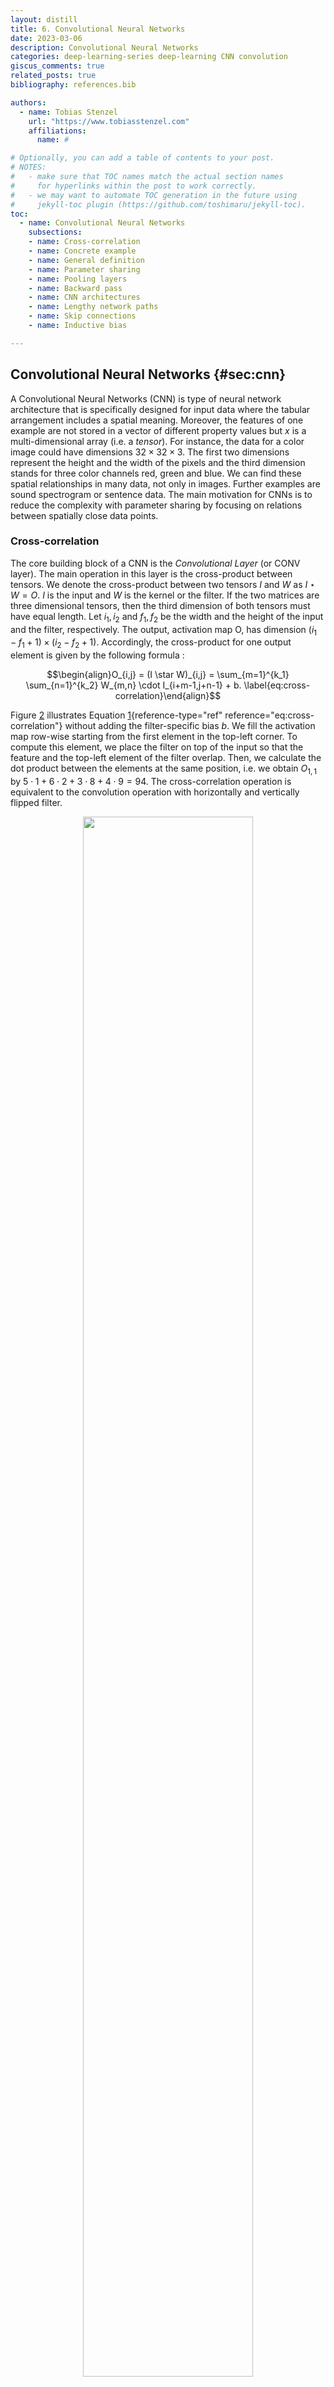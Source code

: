 ```yaml
---
layout: distill
title: 6. Convolutional Neural Networks
date: 2023-03-06
description: Convolutional Neural Networks
categories: deep-learning-series deep-learning CNN convolution
giscus_comments: true
related_posts: true
bibliography: references.bib

authors:
  - name: Tobias Stenzel
    url: "https://www.tobiasstenzel.com"
    affiliations:
      name: #

# Optionally, you can add a table of contents to your post.
# NOTES:
#   - make sure that TOC names match the actual section names
#     for hyperlinks within the post to work correctly.
#   - we may want to automate TOC generation in the future using
#     jekyll-toc plugin (https://github.com/toshimaru/jekyll-toc).
toc:
  - name: Convolutional Neural Networks
    subsections:
    - name: Cross-correlation
    - name: Concrete example
    - name: General definition
    - name: Parameter sharing
    - name: Pooling layers
    - name: Backward pass
    - name: CNN architectures
    - name: Lengthy network paths
    - name: Skip connections
    - name: Inductive bias

---
```


## Convolutional Neural Networks {#sec:cnn}

A Convolutional Neural Networks (CNN) <d-cite key="lecun_gradient-based_1998"></d-cite> is
type of neural network architecture that is specifically designed for
input data where the tabular arrangement includes a spatial meaning.
Moreover, the features of one example are not stored in a vector of
different property values but $x$ is a multi-dimensional array (i.e. a
*tensor*). For instance, the data for a color image could have
dimensions $32 \times 32 \times 3$. The first two dimensions represent
the height and the width of the pixels and the third dimension stands
for three color channels red, green and blue. We can find these spatial
relationships in many data, not only in images. Further examples are
sound spectrogram or sentence data. The main motivation for CNNs is to
reduce the complexity with parameter sharing by focusing on relations
between spatially close data points.

### Cross-correlation
The core building block of a CNN is the
*Convolutional Layer* (or CONV layer). The main operation in this layer
is the cross-product between tensors. We denote the cross-product
between two tensors $I$ and $W$ as $I \star W = O$. $I$ is the input and
$W$ is the kernel or the filter. If the two matrices are three
dimensional tensors, then the third dimension of both tensors must have
equal length. Let $i_1, i_2$ and $f_1, f_2$ be the width and the height
of the input and the filter, respectively. The output, activation map O,
has dimension $(i_1 - f_1 + 1)  \times (i_2 - f_2 + 1)$. Accordingly,
the cross-product for one output element is given by the following
formula :

$$\begin{align}O_{i,j} = (I \star W)_{i,j} = \sum_{m=1}^{k_1} \sum_{n=1}^{k_2}
W_{m,n} \cdot I_{i+m-1,j+n-1} + b.
\label{eq:cross-correlation}\end{align}$$

Figure [2](#fig:cross-correlation) illustrates Equation
[1](#eq:cross-correlation){reference-type="ref"
reference="eq:cross-correlation"} without adding the filter-specific
bias $b$. We fill the activation map row-wise starting from the first
element in the top-left corner. To compute this element, we place the
filter on top of the input so that the feature and the top-left element
of the filter overlap. Then, we calculate the dot product between the
elements at the same position, i.e. we obtain $O_{1,1}$ by
$5 \cdot 1+6 \cdot 2+3 \cdot 8+4 \cdot 9=94$. The cross-correlation
operation is equivalent to the convolution operation with horizontally
and vertically flipped filter.

<figure id="fig:cross-correlation">
<center><img src="/assets/img/dl-series/cross-correlation.png" style="width:80%"></center>
<figcaption><b>Figure 2. Cross-correlation between two matrices.</b> Input matrix <span
class="math inline"><em>I</em></span> has shape 4 <span
class="math inline">×</span> 4 and kernel matrix W has 3 <span
class="math inline">×</span> 3. The colored areas in I show the
receptive field for each output in <span
class="math inline"><em>O</em></span>. The matrix elements are numbered
by their matrix indices.</figcaption>
</figure>

### Concrete example
Let us continue with another example in three
dimensions. Our input I is a $32 \times 32 \times 3$ tensor that
represents an image with red, green and blue channels. Our filter W is a
$5 \times 5 \times 3$ tensor. We have one filter channel for each color
channel. Now we *convolve* this filter by sliding it across the whole
image. With that, we interact the color channels dimensions because we
compute the dot product over three dimensions. The result is an
*activation map* with dimensions $28 \times 28$ because we can only
place a $5 \times 5$ filter only 28 times over a $32 \times 32$ tensor.
It is common to pad the input with a frame of zeros to control the first
two dimension lengths of the output. For instance, a frame of zeros with
thickness 2 maintains the first two dimension lengths of the input.
Another option is to slide the filter with some stride to reduce the
impact of the relations between close pixels on the filter weights. For
instance, convolving the $5 \times 5 \times 3$ filter over the
$32 \times 32 \times 3$ image with no padding and stride 2 results in an
activation map of size $16 \times 16 \times 3$ instead. Lastly, the CONV
layer does not only use a single filter but a set of filters. E.g., with
a set of seven filter, we obtain the same number of $16 \times 16$
activation maps. We stack these activation maps along the third
dimension of the resulting output tensor. Thus, we have transformed a
$32 \times 32 \times 3$ into a $16 \times 16 \times 7$ stack of
activation maps. Intuitively, each single filter has the capacity to
detect specific local features in the input tensor that may be of
importance to later layers. The weights in this filter tensor are
parameters that we train with backpropagation.

### General definition
A convolutional layer for images that are
represented by a three dimensional input tensor is given by the
following five components:

-   **Input:** a tensor $I$ of size $W_1 \times H_1 \times D_1$

-   **Hyperparameters:** the number of filters $K$, the filter's width
    or height $F$ (assuming both are equal), the stride $S$ , and the
    amount of zero padding, $P$.

-   **Output:** $D_2$ different activation maps stored in a volume of
    size $W_2 \times H_2 \times D_2$, where $W_2= (W_1 - F+2P)/S+1$,
    $H_2=(H_1-F+2P)S+1$, and $D_2=K$.

-   **Complexity:** the number of parameters in each filter is
    $F \times F \times D_1$. This gives a total of
    $K \times (F \times F \times D_1) + K$ parameters for the whole
    layer. Note that the filter depth always equals the input depth.
    Moreover, the last $K$ represents the bias terms that we add to the
    respective filter after each dot product computation with the data.

-   **Operation:** Each d-th slice of the output tensor (of size
    $W_2 \times H2$) is the result of computing the cross-correlation
    between the d-th filter over the input tensor with a stride of S and
    offsetting the result by d-th bias afterwards.

### Parameter sharing
Cross-correlation slides each filter over the
input with the same weights at every position. As a consequence, the
size of the receptive field, i.e. the set of inputs that impact one
output, is much smaller compared to fully-connected layers (cf. Figure
[1](#fig:vanilla_neural_net){reference-type="ref"
reference="fig:vanilla_neural_net"}). In particular, a convolutional
layer is a special case of a fully connected layer, where many neurons
have the same (re-arranged) set of weights and where most weights are
set to zero except of a small neighborhood. Hence, the convolutional
layer has much less parameters and is less prone to overfitting. To
illustrate this point, let us consider the example of a
$128 \times 128 \times 3$ input image that is taken by a convolutional
layer with 32 $5 \times 5 \times 3$ filters, padding of 2 and a stride
of 1. The output is a $128 \times 128 \times 32$ volume consisting of
$524,288$ elements. We compute this volume with only
$$32*5*5*3+32=2,432$$ total parameters. In contrast, if this was a fully
connect layer that computes every output element based on its own
specific weights, we would use
$524,288 * (128 \times 128 \times 3) = 25,769,803,776$ parameters. This
number is not only gigantic but it would also be difficult not to
overfit the data even if we could store the parameters and compute the
result.

### Pooling layers
Another building block of CNNs are pooling layers.
These layers are used to further reduce overfitting by downsampling the
convolutions output with a fixed scheme and without any parameters.
Specifically, these pooling operations are applied to each activation
map separately and preserve the depth of the output volumes but not
their height and width. As with cross-correlation, we slide the pooling
filter over its input. However, we have to do this for each input
channel separately because the pooling operation has no depth. A common
setting is a $2 \times 2$ filter with stride 2 where the filter
represents a max operation over four numbers. This filter gives us an
output tensor that is downsampled by $2 \times 2$ along the first two
dimensions.

### Backward pass
The Jacobian of a convolution layer $O = I \star W$
is given by $I \star J^O$, where $J^O$ is the Jacobian that contains the
upstream gradients $\delta^o$ with respect to the activation map
parameters. This is illustrated by Figure
[3](#fig:gradient-cross-correlation){reference-type="ref"
reference="fig:gradient-cross-correlation"}. In comparison to the
Jacobian for a fully-connected linear layer, the smaller, shared
downstream gradient is only multiplied with the activations of its
adjacent elements from the previous layer. The first derivatives of the
pooling operations average and max are simple. The derivative of the
average with respect to one element is 1 divided by the number of
elements. The derivative of the max is the indicator function of maximum
element's index.

<figure id="fig:gradient-cross-correlation">
<center><img src="/assets/img/dl-series/gradient-cross-correlation.png" style="width:80%"></center>

<figcaption><b>Figure 3. Backward pass through cross-correlation.</b> The Jacobian <span
class="math inline"><em>J</em><sup><em>W</em></sup></span> for the
weight parameters of the cross-correlation <span
class="math inline"><em>O</em> = <em>I</em> ⋆ <em>W</em></span> is given
by the cross correlation between the Jacobian <span
class="math inline"><em>J</em><sup><em>O</em></sup></span> that contains
the downstream gradients <span
class="math inline"><em>δ</em><sup><em>o</em></sup></span> with respect
to the activation map parameters. The shaded area in <span
class="math inline"><em>I</em></span> shows the elements that are used
in the dot product with <span
class="math inline"><em>J</em><sup><em>O</em></sup></span> to compute
the shaded element in <span
class="math inline"><em>J</em><sup><em>W</em></sup></span>.</figcaption>
</figure>

### CNN architectures
We build complete CNNs by stacking convolutional
and pooling layers. A classical architecture is LeNet-5 for digit
classification from black & white images of hand-written digits <d-cite key="lecun_gradient-based_1998"></d-cite>. A slightly simplified version has the form
INPUT, \[\[CONV, POOL\] $\times$ 2\], CONV, FC, FC, SOFTMAX. In this
notation, INPUT stands for a tensor of a batch of images
($[100 \times 32 \times 32 \times 1]$ for a batch of 100 32 $\times$ 32
black & white images), CONV denotes six, sixteen, and 120 $5 \times 5$
filters with stride 1 and tanh activation, POOL denotes an average
pooling layer with a 2 $\times$ 2 filter and a stride of 2, and FC
represents fully-connected layers. The first layer has tanh activations
and the last layer calculates the softmax probabilities for ten
different digits. The FC layers are used to extract features not only
locally but globally and because this type of layer is cheaper after
multiple rounds of downsampling. A receptive field of a (hidden) feature
is the set if inputs that influence this feature. In a fully connected
layer, the receptive field of every hidden feature is always the
complete input vector or tensor. By stacking multiple convolutional
layers, we can achieve the same receptive field with much less
parameters. The outputs from higher layers have larger receptive fields
and thus represent higher-level features. One example for these type of
features could be far-reaching edges.

### Lengthy network paths
In the last paragraph, we learned that
classic CNN architectures are essentially a stack of functions. In
section [\[sec:backprop\]](#sec:backprop){reference-type="ref"
reference="sec:backprop"}, however, we saw that a sequence of function
applications results in a long and linear backpropagation graph given by
a multiplication sequence of partial derivatives. If a number of these
partial derivatives are either very small or very large, their
multiplicative effect can cause either too small or too large gradient
updates during optimization. Especially layers with sigmoid activations
(e.g. logistic, tanh) with derivatives that are flat or extremely steep
for large parts of the domain are problematic. If parameters have once
reached these parts, learning oftentimes stops for larger chunks of the
network for two reasons. First, for these parameters, it requires a
number of unusually large steps to leave these extreme areas. And
second, other parameters with gradients that include multiplications
with the extreme gradients are set to zero or infinity, too.

### Skip connections
We can alleviate the problem by connecting earlier
(or bottom) layers, $h^{(i)}$, with later (or top) layers, $h^{(i+k)}$,
via the duplication operation followed by the \"+\" operator. With that,
we open up a new path past the majority of the stacked functions. We
call this type of link a *skip connection*. The effect is that, in the
backward pass, $l^{(i)}$ receives another downstream Jacobian
$J^{(i+k)}\cdot ... \cdot J^{(o)}$ that we add to the more complex
Jacobian
$J^{(i+1)} \cdot J^{(i+2)} \cdot ... \cdot J^{(i+k)} \cdot... \cdot J^{(o)}$.
Intuitively, the updates from the more complex Jacobian are used to
learn the difference between the bottom layer and the top layer. As a
result, we can learn a simple representation of the model without
exposing the gradient to further multiplicative transformations and, in
addition, we can learn another representation for more complex relations
between the input features. An illustrative toy model similar to Figure
[\[fig:toy_graph\]](#fig:toy_graph){reference-type="ref"
reference="fig:toy_graph"} is $C(\theta)= \tanh (\theta)^n$ where
$n \in \mathbb{N}^+$ represents the number of subsequent tanh
operations. The model with skip connection is
$C_{res}(\theta)= C(\theta) + \theta$. We can observe the described
technical aspects by comparing $\partial C / \partial \theta$ with
$\partial C_{res} / \partial \theta$ and the respective computational
graphs. An early implementation of this idea is Microsoft's ResNet <d-cite key="he_deep_2016"></d-cite>. This architecture uses skip connections that only skip
one layer at a time. We will return to the problem of vanishing and
exploding gradients from lenthy network parths in our discussion of
recurrent neural networks.

### Inductive bias
In the previous paragraph, we have seen how we can
design neural network architectures to form sensible predictions on a
domain-specific type of input data. We have also learned how to exploit
the peculiar spatial relations in this data in order to save parameters
and training time compared to fully-connected FNNs. The assumptions that
we pose on the relations in the data in our architecture design is
called the *inductive bias*. In summary, there are three inductive
biases in the convolution layers of CNNs:

-   **Translation invariance:** the convolution operation is translation
    invariant, i.e. $f(x) = f(T(x))$ with $x, a \in \mathbb{R}^n$ and
    $T:\mathbb{R}:x \rightarrow \mathbb{R}^n$, where $f$ denotes the
    convolution and $T$ a transformation of the input. For images,
    $n=2$. The motivation is that we want to identify an object
    independent of changes to its position. For other transformations,
    such as rotations and change in color, however, we need to train on
    additional augmented images.

-   **Locality of features:** the filter sizes are much smaller than the
    image because we assume that local relations between the pixels are
    more important than global relations.

-   **Universality of feature extractors:** we can reuse the same filter
    for all regions of the input because we assume that the hidden
    features which we extract are similarly important at each position.

In order to improve our results, we soften the inductive bias regarding
the locality of features with two additional layers: at the beginning of
the network, we include cheap pooling layers and towards the end we add
fully connected layers.